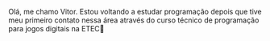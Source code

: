 Olá, me chamo Vitor.
Estou voltando a estudar programação depois que tive meu primeiro contato nessa área através do curso técnico de programação para jogos digitais na ETEC👋

<!--
**vitordsg/vitordsg** is a ✨ _special_ ✨ repository because its `README.md` (this file) appears on your GitHub profile.

Here are some ideas to get you started:

- 🔭 I’m currently working on ...
- 🌱 I’m currently learning ...
- 👯 I’m looking to collaborate on ...
- 🤔 I’m looking for help with ...
- 💬 Ask me about ...
- 📫 How to reach me: ...
- 😄 Pronouns: ...
- ⚡ Fun fact: ...
-->
